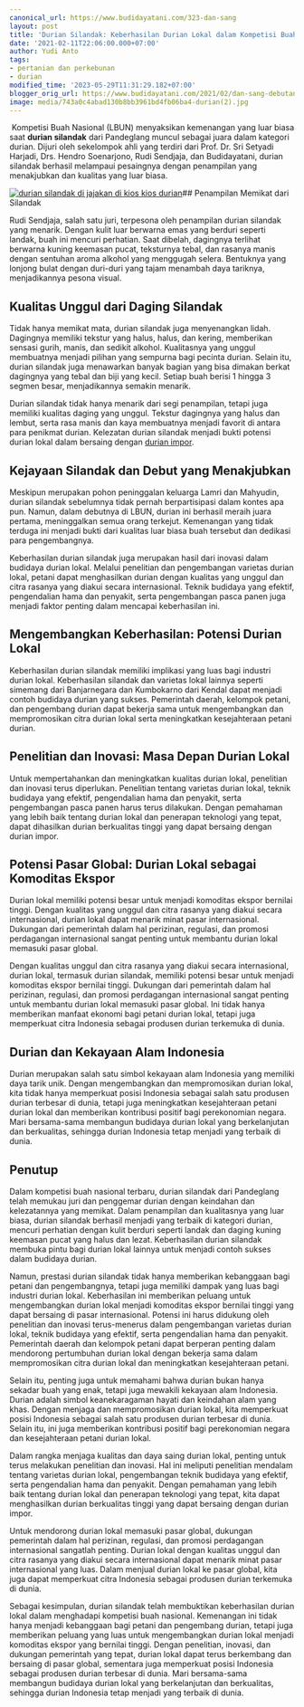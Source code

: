 ```yaml
---
canonical_url: https://www.budidayatani.com/323-dan-sang
layout: post
title: 'Durian Silandak: Keberhasilan Durian Lokal dalam Kompetisi Buah Nasional'
date: '2021-02-11T22:06:00.000+07:00'
author: Yudi Anto
tags:
- pertanian dan perkebunan
- durian
modified_time: '2023-05-29T11:31:29.182+07:00'
blogger_orig_url: https://www.budidayatani.com/2021/02/dan-sang-debutan-pun-menang.html
image: media/743a0c4abad130b8bb3961bd4fb06ba4-durian(2).jpg
---
```

 Kompetisi Buah Nasional (LBUN) menyaksikan kemenangan yang luar biasa saat **durian silandak** dari Pandeglang muncul sebagai juara dalam kategori durian. Dijuri oleh sekelompok ahli yang terdiri dari Prof. Dr. Sri Setyadi Harjadi, Drs. Hendro Soenarjono, Rudi Sendjaja, dan Budidayatani, durian silandak berhasil melampaui pesaingnya dengan penampilan yang menakjubkan dan kualitas yang luar biasa.

[![durian silandak di jajakan di kios kios durian](https://blogger.googleusercontent.com/img/b/R29vZ2xl/AVvXsEjJV4suxT5QSdfPOcOTvlNP35bzg-CpAd1mSebFKRaEI_KC0rAMTEpoMatMb-rpEY8CVcNFVv_rp4n2V-FixfBl2PdPwF05bRxUVgXY9uoAAh8N4M2LzP8GJDAaw1QTERcsMQg5UhgC-k6oE88dtDfyoseXRBzrJMJ6U37wXc_HxqVoS49Jfdh2nUp4qg/w640-h360/durian(2).jpg)](https://blogger.googleusercontent.com/img/b/R29vZ2xl/AVvXsEjJV4suxT5QSdfPOcOTvlNP35bzg-CpAd1mSebFKRaEI_KC0rAMTEpoMatMb-rpEY8CVcNFVv_rp4n2V-FixfBl2PdPwF05bRxUVgXY9uoAAh8N4M2LzP8GJDAaw1QTERcsMQg5UhgC-k6oE88dtDfyoseXRBzrJMJ6U37wXc_HxqVoS49Jfdh2nUp4qg/s2133/durian(2).jpg)## Penampilan Memikat dari Silandak

Rudi Sendjaja, salah satu juri, terpesona oleh penampilan durian silandak yang menarik. Dengan kulit luar berwarna emas yang berduri seperti landak, buah ini mencuri perhatian. Saat dibelah, dagingnya terlihat berwarna kuning keemasan pucat, teksturnya tebal, dan rasanya manis dengan sentuhan aroma alkohol yang menggugah selera. Bentuknya yang lonjong bulat dengan duri-duri yang tajam menambah daya tariknya, menjadikannya pesona visual.

## Kualitas Unggul dari Daging Silandak

Tidak hanya memikat mata, durian silandak juga menyenangkan lidah. Dagingnya memiliki tekstur yang halus, halus, dan kering, memberikan sensasi gurih, manis, dan sedikit alkohol. Kualitasnya yang unggul membuatnya menjadi pilihan yang sempurna bagi pecinta durian. Selain itu, durian silandak juga menawarkan banyak bagian yang bisa dimakan berkat dagingnya yang tebal dan biji yang kecil. Setiap buah berisi 1 hingga 3 segmen besar, menjadikannya semakin menarik.

Durian silandak tidak hanya menarik dari segi penampilan, tetapi juga memiliki kualitas daging yang unggul. Tekstur dagingnya yang halus dan lembut, serta rasa manis dan kaya membuatnya menjadi favorit di antara para penikmat durian. Kelezatan durian silandak menjadi bukti potensi durian lokal dalam bersaing dengan [durian impor](https://www.budidayatani.com/search/label/durian).

## Kejayaan Silandak dan Debut yang Menakjubkan

Meskipun merupakan pohon peninggalan keluarga Lamri dan Mahyudin, durian silandak sebelumnya tidak pernah berpartisipasi dalam kontes apa pun. Namun, dalam debutnya di LBUN, durian ini berhasil meraih juara pertama, meninggalkan semua orang terkejut. Kemenangan yang tidak terduga ini menjadi bukti dari kualitas luar biasa buah tersebut dan dedikasi para pengembangnya.

Keberhasilan durian silandak juga merupakan hasil dari inovasi dalam budidaya durian lokal. Melalui penelitian dan pengembangan varietas durian lokal, petani dapat menghasilkan durian dengan kualitas yang unggul dan citra rasanya yang diakui secara internasional. Teknik budidaya yang efektif, pengendalian hama dan penyakit, serta pengembangan pasca panen juga menjadi faktor penting dalam mencapai keberhasilan ini.

## Mengembangkan Keberhasilan: Potensi Durian Lokal

Keberhasilan durian silandak memiliki implikasi yang luas bagi industri durian lokal. Keberhasilan silandak dan varietas lokal lainnya seperti simemang dari Banjarnegara dan Kumbokarno dari Kendal dapat menjadi contoh budidaya durian yang sukses. Pemerintah daerah, kelompok petani, dan pengembang durian dapat bekerja sama untuk mengembangkan dan mempromosikan citra durian lokal serta meningkatkan kesejahteraan petani durian.

## Penelitian dan Inovasi: Masa Depan Durian Lokal

Untuk mempertahankan dan meningkatkan kualitas durian lokal, penelitian dan inovasi terus diperlukan. Penelitian tentang varietas durian lokal, teknik budidaya yang efektif, pengendalian hama dan penyakit, serta pengembangan pasca panen harus terus dilakukan. Dengan pemahaman yang lebih baik tentang durian lokal dan penerapan teknologi yang tepat, dapat dihasilkan durian berkualitas tinggi yang dapat bersaing dengan durian impor.

## Potensi Pasar Global: Durian Lokal sebagai Komoditas Ekspor

Durian lokal memiliki potensi besar untuk menjadi komoditas ekspor bernilai tinggi. Dengan kualitas yang unggul dan citra rasanya yang diakui secara internasional, durian lokal dapat menarik minat pasar internasional. Dukungan dari pemerintah dalam hal perizinan, regulasi, dan promosi perdagangan internasional sangat penting untuk membantu durian lokal memasuki pasar global.

Dengan kualitas unggul dan citra rasanya yang diakui secara internasional, durian lokal, termasuk durian silandak, memiliki potensi besar untuk menjadi komoditas ekspor bernilai tinggi. Dukungan dari pemerintah dalam hal perizinan, regulasi, dan promosi perdagangan internasional sangat penting untuk membantu durian lokal memasuki pasar global. Ini tidak hanya memberikan manfaat ekonomi bagi petani durian lokal, tetapi juga memperkuat citra Indonesia sebagai produsen durian terkemuka di dunia.

## Durian dan Kekayaan Alam Indonesia

Durian merupakan salah satu simbol kekayaan alam Indonesia yang memiliki daya tarik unik. Dengan mengembangkan dan mempromosikan durian lokal, kita tidak hanya memperkuat posisi Indonesia sebagai salah satu produsen durian terbesar di dunia, tetapi juga meningkatkan kesejahteraan petani durian lokal dan memberikan kontribusi positif bagi perekonomian negara. Mari bersama-sama membangun budidaya durian lokal yang berkelanjutan dan berkualitas, sehingga durian Indonesia tetap menjadi yang terbaik di dunia.

## Penutup

Dalam kompetisi buah nasional terbaru, durian silandak dari Pandeglang telah memukau juri dan penggemar durian dengan keindahan dan kelezatannya yang memikat. Dalam penampilan dan kualitasnya yang luar biasa, durian silandak berhasil menjadi yang terbaik di kategori durian, mencuri perhatian dengan kulit berduri seperti landak dan daging kuning keemasan pucat yang halus dan lezat. Keberhasilan durian silandak membuka pintu bagi durian lokal lainnya untuk menjadi contoh sukses dalam budidaya durian.

Namun, prestasi durian silandak tidak hanya memberikan kebanggaan bagi petani dan pengembangnya, tetapi juga memiliki dampak yang luas bagi industri durian lokal. Keberhasilan ini memberikan peluang untuk mengembangkan durian lokal menjadi komoditas ekspor bernilai tinggi yang dapat bersaing di pasar internasional. Potensi ini harus didukung oleh penelitian dan inovasi terus-menerus dalam pengembangan varietas durian lokal, teknik budidaya yang efektif, serta pengendalian hama dan penyakit. Pemerintah daerah dan kelompok petani dapat berperan penting dalam mendorong pertumbuhan durian lokal dengan bekerja sama dalam mempromosikan citra durian lokal dan meningkatkan kesejahteraan petani.

Selain itu, penting juga untuk memahami bahwa durian bukan hanya sekadar buah yang enak, tetapi juga mewakili kekayaan alam Indonesia. Durian adalah simbol keanekaragaman hayati dan keindahan alam yang khas. Dengan menjaga dan mempromosikan durian lokal, kita memperkuat posisi Indonesia sebagai salah satu produsen durian terbesar di dunia. Selain itu, ini juga memberikan kontribusi positif bagi perekonomian negara dan kesejahteraan petani durian lokal.

Dalam rangka menjaga kualitas dan daya saing durian lokal, penting untuk terus melakukan penelitian dan inovasi. Hal ini meliputi penelitian mendalam tentang varietas durian lokal, pengembangan teknik budidaya yang efektif, serta pengendalian hama dan penyakit. Dengan pemahaman yang lebih baik tentang durian lokal dan penerapan teknologi yang tepat, kita dapat menghasilkan durian berkualitas tinggi yang dapat bersaing dengan durian impor.

Untuk mendorong durian lokal memasuki pasar global, dukungan pemerintah dalam hal perizinan, regulasi, dan promosi perdagangan internasional sangatlah penting. Durian lokal dengan kualitas unggul dan citra rasanya yang diakui secara internasional dapat menarik minat pasar internasional yang luas. Dalam menjual durian lokal ke pasar global, kita juga dapat memperkuat citra Indonesia sebagai produsen durian terkemuka di dunia.

Sebagai kesimpulan, durian silandak telah membuktikan keberhasilan durian lokal dalam menghadapi kompetisi buah nasional. Kemenangan ini tidak hanya menjadi kebanggaan bagi petani dan pengembang durian, tetapi juga memberikan peluang yang luas untuk mengembangkan durian lokal menjadi komoditas ekspor yang bernilai tinggi. Dengan penelitian, inovasi, dan dukungan pemerintah yang tepat, durian lokal dapat terus berkembang dan bersaing di pasar global, sementara juga memperkuat posisi Indonesia sebagai produsen durian terbesar di dunia. Mari bersama-sama membangun budidaya durian lokal yang berkelanjutan dan berkualitas, sehingga durian Indonesia tetap menjadi yang terbaik di dunia.


